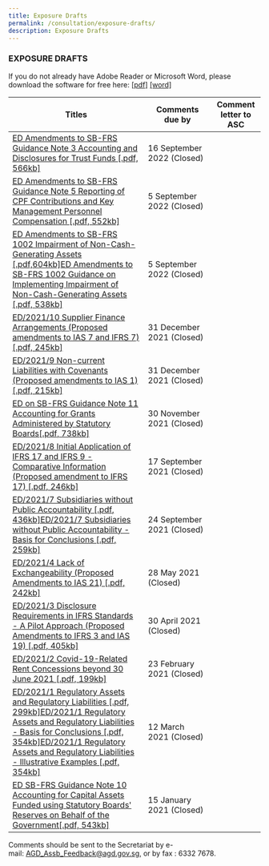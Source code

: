 ```yaml
---
title: Exposure Drafts
permalink: /consultation/exposure-drafts/
description: Exposure Drafts
---
```

### EXPOSURE DRAFTS

  

If you do not already have Adobe Reader or Microsoft Word, please download the software for free here: [\[pdf\]](http://www.adobe.com/products/acrobat/readstep2.html) [\[word\]](http://www.microsoft.com/downloads/details.aspx?FamilyID=95e24c87-8732-48d5-8689-ab826e7b8fdf&DisplayLang=en)

| **Titles** | **Comments due by** | **Comment letter to ASC** |
| -------- | -------- | -------- |
| [ED Amendments to SB-FRS Guidance Note 3 Accounting and Disclosures for Trust Funds [.pdf, 566kb]](/files/Docs/Default%20Source/Exposure%20Draft/ed-amendments-to-sb-frs-guidance-note-3.pdf) | 16 September 2022 (Closed) |  |
| [ED Amendments to SB-FRS Guidance Note 5 Reporting of CPF Contributions and Key Management Personnel Compensation [.pdf, 552kb]](/files/Docs/Default%20Source/Exposure%20Draft/ed-amendments-to-sb-frs-guidance-note-5.pdf) | 5 September 2022 (Closed) |  |
| [ED Amendments to SB-FRS 1002 Impairment of Non-Cash-Generating Assets \[.pdf,604kb\]](/files/Docs/Default%20Source/Exposure%20Draft/ed-amendments-to-sb-frs-1002.pdf)[ED Amendments to SB-FRS 1002 Guidance on Implementing Impairment of Non-Cash-Generating Assets \[.pdf, 538kb\]](/files/Docs/Default%20Source/Exposure%20Draft/ed-amendments-to-sb-frs-1002-ig.pdf) | 5 September 2022 (Closed) |  |
| [ED/2021/10 Supplier Finance Arrangements (Proposed amendments to IAS 7 and IFRS 7) [.pdf, 245kb]](/files/Docs/Default%20Source/Exposure%20Draft/ed-2021-10-sfa.pdf) | 31 December 2021 (Closed) |  |
| [ED/2021/9 Non-current Liabilities with Covenants (Proposed amendments to IAS 1)[.pdf, 215kb]](/files/Docs/Default%20Source/Exposure%20Draft/ed-2021-9-nclwc.pdf) | 31 December 2021 (Closed) |  |
| [ED on SB-FRS Guidance Note 11 Accounting for Grants Administered by Statutory Boards[.pdf, 738kb]](/files/Docs/Default%20Source/Exposure%20Draft/ed-to-sb-frs-guidance-note-11.pdf) | 30 November 2021 (Closed) |  |
| [ED/2021/8 Initial Application of IFRS 17 and IFRS 9 - Comparative Information (Proposed amendment to IFRS 17) \[.pdf, 246kb\]](/files/Docs/Default%20Source/Exposure%20Draft/ed2021-8-initial-app-ifrs17-ifrs9-ci.pdf) | 17 September 2021 (Closed) |  |
| [ED/2021/7 Subsidiaries without Public Accountability [.pdf, 436kb]](/files/Docs/Default%20Source/Exposure%20Draft/ed2021-7-swpa-d.pdf)[ED/2021/7 Subsidiaries without Public Accountability - Basis for Conclusions [.pdf, 259kb]](/files/Docs/Default%20Source/Exposure%20Draft/ed2021-7-bc-swpa-d.pdf) | 24 September 2021 (Closed) |  |
| [ED/2021/4 Lack of Exchangeability (Proposed Amendments to IAS 21) [.pdf, 242kb]](/files/Docs/Default%20Source/Exposure%20Draft/ed2021-4-lack-of-exchangeability-ias-21.pdf) | 28 May 2021 (Closed) |  |
| [ED/2021/3 Disclosure Requirements in IFRS Standards - A Pilot Approach (Proposed Amendments to IFRS 3 and IAS 19) \[.pdf, 405kb\]](/files/Docs/Default%20Source/Exposure%20Draft/ed2021-3-di-tslr-pdf_safe.pdf) | 30 April 2021 (Closed) |  |
| [ED/2021/2 Covid-19-Related Rent Concessions beyond 30 June 2021 [.pdf, 199kb]](/files/Docs/Default%20Source/Exposure%20Draft/ed-rent-concessions-beyond-30-june-2021.pdf) | 23 February 2021 (Closed) |  |
| [ED/2021/1 Regulatory Assets and Regulatory Liabilities [.pdf, 299kb]](/files/Docs/Default%20Source/Exposure%20Draft/ed-regulatory-assets-and-regulatory-liabilities.pdf)[ED/2021/1 Regulatory Assets and Regulatory Liabilities - Basis for Conclusions [.pdf, 354kb]](/files/Docs/Default%20Source/Exposure%20Draft/ed-basis-for-conclusions.pdf)[ED/2021/1 Regulatory Assets and Regulatory Liabilities - Illustrative Examples [.pdf, 354kb]](/files/Docs/Default%20Source/Exposure%20Draft/ed-illustrative-examples.pdf) | 12 March 2021 (Closed) |  |
| [ED SB-FRS Guidance Note 10 Accounting for Capital Assets Funded using Statutory Boards' Reserves on Behalf of the Government[.pdf, 543kb]](/files/Docs/Default%20Source/Exposure%20Draft/ed-on-sb-frs-guidance-note-10.pdf) | 15 January 2021 (Closed) |  |

Comments should be sent to the Secretariat by e-mail: [AGD\_Assb\_Feedback@agd.gov.sg](mailto:AGD_Assb_Feedback@agd.gov.sg), or by fax : 6332 7678.